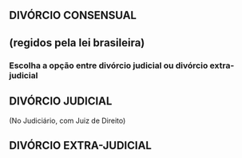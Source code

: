 ## DIVÓRCIO CONSENSUAL
## (regidos pela lei brasileira)

### Escolha a opção entre divórcio judicial ou divórcio extra-judicial

## DIVÓRCIO JUDICIAL
(No Judiciário, com Juiz de Direito)


## DIVÓRCIO EXTRA-JUDICIAL

